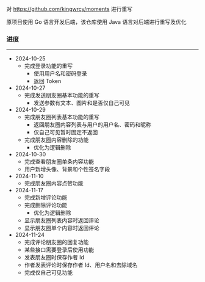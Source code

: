 对 https://github.com/kingwrcy/moments 进行重写

原项目使用 Go 语言开发后端，该仓库使用 Java 语言对后端进行重写及优化

### 进度

---

* 2024-10-25
  * 完成登录功能的重写
    * 使用用户名和密码登录
    * 返回 Token
* 2024-10-27
  * 完成发送朋友圈基本功能的重写
    * 发送参数有文本、图片和是否仅自己可见
* 2024-10-29
  * 完成朋友圈列表基本功能的重写
    * 返回朋友圈内容列表与用户的用户名、密码和昵称
    * 仅自己可见暂时固定不返回
  * 完成朋友圈内容删除的功能
    * 优化为逻辑删除
* 2024-10-30
  * 完成查看朋友圈单条内容功能
  * 用户新增头像、背景和个性签名字段
* 2024-11-10
  * 完成朋友圈内容点赞功能
* 2024-11-17
  * 完成新增评论功能
  * 完成删除评论功能
    * 优化为逻辑删除
  * 显示朋友圈列表内容时返回评论
  * 显示朋友圈单个内容时返回评论
* 2024-11-24
  * 完成评论朋友圈的回复功能
  * 某些接口需要登录后使用功能
  * 发表朋友圈时保存作者 Id
  * 作者发表评论时保存作者 Id、用户名和去除域名
  * 完成仅自己可见功能